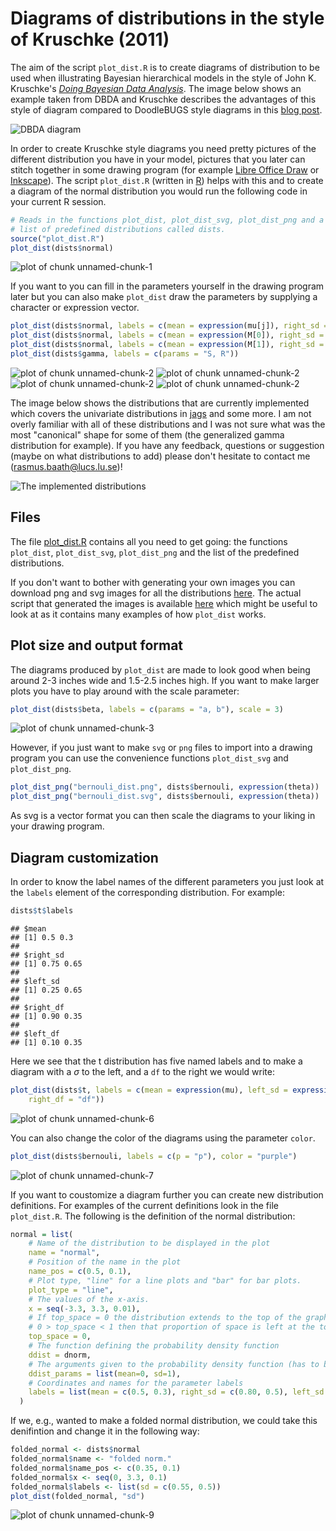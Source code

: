 Diagrams of distributions in the style of Kruschke (2011)
=====================================================

The aim of the script `plot_dist.R` is to create diagrams of distribution to be used when illustrating Bayesian hierarchical models in the style of John K. Kruschke's [*Doing Bayesian Data Analysis*](http://www.indiana.edu/~kruschke/DoingBayesianDataAnalysis/). The image below shows an example taken from DBDA and Kruschke describes the advantages of this style of diagram compared to DoodleBUGS style diagrams in this [blog post](http://doingbayesiandataanalysis.blogspot.se/2012/05/graphical-model-diagrams-in-doing.html).

![DBDA diagram](https://raw.github.com/rasmusab/distribution_diagrams/master/dbda_diagram.jpg)

In order to create Kruschke style diagrams you need pretty pictures of the different distribution you have in your model, pictures that you later can stitch together in some drawing program (for example [Libre Office Draw](http://www.libreoffice.org/features/draw/) or [Inkscape](http://inkscape.org/)). The script `plot_dist.R` (written in [R](http://www.r-project.org/)) helps with this and to create a diagram of the normal distribution you would run the following code in your current R session.


```r
# Reads in the functions plot_dist, plot_dist_svg, plot_dist_png and a
# list of predefined distributions called dists.
source("plot_dist.R")
plot_dist(dists$normal)
```

![plot of chunk unnamed-chunk-1](https://raw.github.com/rasmusab/distribution_diagrams/master/figure/unnamed-chunk-1.png) 

If you want to you can fill in the parameters yourself in the drawing program later but you can also make `plot_dist` draw the parameters by supplying a character or expression vector.


```r
plot_dist(dists$normal, labels = c(mean = expression(mu[j]), right_sd = expression(tau)))
plot_dist(dists$normal, labels = c(mean = expression(M[0]), right_sd = expression(T[0])))
plot_dist(dists$normal, labels = c(mean = expression(M[1]), right_sd = expression(T[1])))
plot_dist(dists$gamma, labels = c(params = "S, R"))
```

![plot of chunk unnamed-chunk-2](https://raw.github.com/rasmusab/distribution_diagrams/master/figure/unnamed-chunk-21.png) ![plot of chunk unnamed-chunk-2](https://raw.github.com/rasmusab/distribution_diagrams/master/figure/unnamed-chunk-22.png) ![plot of chunk unnamed-chunk-2](https://raw.github.com/rasmusab/distribution_diagrams/master/figure/unnamed-chunk-23.png) ![plot of chunk unnamed-chunk-2](https://raw.github.com/rasmusab/distribution_diagrams/master/figure/unnamed-chunk-24.png) 


The image below shows the distributions that are currently implemented which covers the univariate distributions in [jags](http://mcmc-jags.sourceforge.net/) and some more. I am not overly familiar with all of these distributions and I was not sure what was the most "canonical" shape for some of them (the generalized gamma distribution for example). If you have any feedback, questions or suggestion (maybe on what distributions to add) please don't hesitate to contact me ([rasmus.baath@lucs.lu.se](rasmus.baath@lucs.lu.se))!

![The implemented distributions](https://raw.github.com/rasmusab/distribution_diagrams/master/all_dists_smaller.png)

Files
------------------------

The file [plot_dist.R](https://raw.github.com/rasmusab/distribution_diagrams/master/plot_dist.R) contains all you need to get going: the functions `plot_dist`, `plot_dist_svg`, `plot_dist_png` and the list of the predefined distributions.

If you don't want to bother with generating your own images you can download png and svg images for all the distributions [here](https://raw.github.com/rasmusab/distribution_diagrams/master/distribution_diagrams.zip). The actual script that generated the images is available [here](https://raw.github.com/rasmusab/distribution_diagrams/master/create_diagrams.R) which might be useful to look at as it contains many examples of how `plot_dist` works. 

Plot size and output format
---------------------------
The diagrams produced by `plot_dist` are made to look good when being around 2-3 inches wide and 1.5-2.5 inches high. If you want to make larger plots you have to play around with the scale parameter:


```r
plot_dist(dists$beta, labels = c(params = "a, b"), scale = 3)
```

![plot of chunk unnamed-chunk-3](https://raw.github.com/rasmusab/distribution_diagrams/master/figure/unnamed-chunk-3.png) 


However, if you just want to make `svg` or `png` files to import into a drawing program you can use the convenience functions `plot_dist_svg` and `plot_dist_png`.


```r
plot_dist_png("bernouli_dist.png", dists$bernouli, expression(theta))
plot_dist_png("bernouli_dist.svg", dists$bernouli, expression(theta))
```

As svg is a vector format you can then scale the diagrams to your liking in your drawing program.

Diagram customization
----------------

In order to know the label names of the different parameters you just look at the `labels` element of the corresponding distribution. For example:

```r
dists$t$labels
```

```
## $mean
## [1] 0.5 0.3
## 
## $right_sd
## [1] 0.75 0.65
## 
## $left_sd
## [1] 0.25 0.65
## 
## $right_df
## [1] 0.90 0.35
## 
## $left_df
## [1] 0.10 0.35
```


Here we see that the t distribution has five named labels and to make a diagram with a $\sigma$ to the left, and a `df` to the right we would write:


```r
plot_dist(dists$t, labels = c(mean = expression(mu), left_sd = expression(sigma), 
    right_df = "df"))
```

![plot of chunk unnamed-chunk-6](https://raw.github.com/rasmusab/distribution_diagrams/master/figure/unnamed-chunk-6.png) 


You can also change the color of the diagrams using the parameter `color`.

```r
plot_dist(dists$bernouli, labels = c(p = "p"), color = "purple")
```

![plot of chunk unnamed-chunk-7](https://raw.github.com/rasmusab/distribution_diagrams/master/figure/unnamed-chunk-7.png) 


If you want to coustomize a diagram further you can create new distribution definitions. For examples of the current definitions look in the file `plot_dist.R`. The following is the definition of the normal distribution:


```r
normal = list(
    # Name of the distribution to be displayed in the plot
    name = "normal",
    # Position of the name in the plot
    name_pos = c(0.5, 0.1),
    # Plot type, "line" for a line plots and "bar" for bar plots.
    plot_type = "line",
    # The values of the x-axis.
    x = seq(-3.3, 3.3, 0.01),
    # If top_space = 0 the distribution extends to the top of the graph, if 
    # 0 > top_space < 1 then that proportion of space is left at the top.
    top_space = 0,
    # The function defining the probability density function
    ddist = dnorm,
    # The arguments given to the probability density function (has to be named) 
    ddist_params = list(mean=0, sd=1),
    # Coordinates and names for the parameter labels
    labels = list(mean = c(0.5, 0.3), right_sd = c(0.80, 0.5), left_sd = c(0.20, 0.5))
  )
```


If we, e.g., wanted to make a folded normal distribution, we could take this denifintion and change it in the following way:

```r
folded_normal <- dists$normal
folded_normal$name <- "folded norm."
folded_normal$name_pos <- c(0.35, 0.1)
folded_normal$x <- seq(0, 3.3, 0.1)
folded_normal$labels <- list(sd = c(0.55, 0.5))
plot_dist(folded_normal, "sd")
```

![plot of chunk unnamed-chunk-9](https://raw.github.com/rasmusab/distribution_diagrams/master/figure/unnamed-chunk-9.png) 
